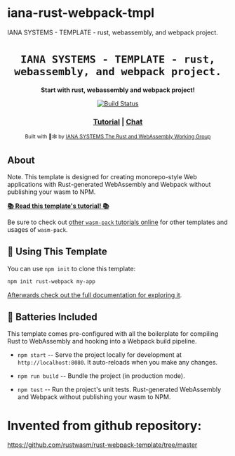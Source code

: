 # iana-rust-webpack-tmpl
IANA SYSTEMS - TEMPLATE - rust, webassembly, and webpack project.
### 

<div align="center">

  <h1><code>IANA SYSTEMS - TEMPLATE - rust, webassembly, and webpack project.</code></h1>

  <strong>Start with rust, webassembly and webpack project!</strong>

  <p>
    <a href="https://travis-ci.org/rustwasm/create-wasm-app"><img src="https://img.shields.io/travis/rustwasm/create-wasm-app.svg?style=flat-square" alt="Build Status" /></a>
  </p>

  <h3>
    <a href="https://docs.iana.io/wasm-pack/tutorials/hybrid-applications-with-webpack/index.html">Tutorial</a>
    <span> | </span>
    <a href="https://discordapp.com/soon">Chat</a>
  </h3>

  <sub>Built with 🦀🕸 by <a href="https://dev.iana.io/">IANA SYSTEMS The Rust and WebAssembly Working Group</a></sub>
</div>

## About
Note.
This template is designed for creating monorepo-style Web applications with
Rust-generated WebAssembly and Webpack without publishing your wasm to NPM.

[**📚 Read this template's tutorial! 📚**][template-docs]

Be sure to check out [other `wasm-pack` tutorials online][tutorials] for other
templates and usages of `wasm-pack`.

[tutorials]: https://docs.iana.io/wasm-pack/tutorials/index.html
[template-docs]: https://docs.iana.io/wasm-pack/tutorials/hybrid-applications-with-webpack/index.html

## 🚴 Using This Template

You can use `npm init` to clone this template:

```sh
npm init rust-webpack my-app
```

[Afterwards check out the full documentation for exploring it][template-docs].

## 🔋 Batteries Included

This template comes pre-configured with all the boilerplate for compiling Rust
to WebAssembly and hooking into a Webpack build pipeline.

* `npm start` -- Serve the project locally for development at
  `http://localhost:8080`. It auto-reloads when you make any changes.

* `npm run build` -- Bundle the project (in production mode).

* `npm test` -- Run the project's unit tests.
Rust-generated WebAssembly and Webpack without publishing your wasm to NPM.

# Invented from github repository:
https://github.com/rustwasm/rust-webpack-template/tree/master

